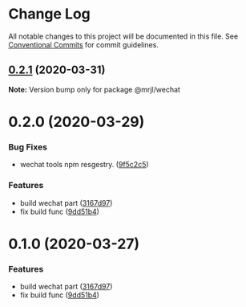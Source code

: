 # Change Log

All notable changes to this project will be documented in this file.
See [Conventional Commits](https://conventionalcommits.org) for commit guidelines.

## [0.2.1](https://www.github.com/camelwu/muliRepo4Lib/compare/@mrjl/wechat@0.2.0...@mrjl/wechat@0.2.1) (2020-03-31)

**Note:** Version bump only for package @mrjl/wechat





# 0.2.0 (2020-03-29)


### Bug Fixes

* wechat tools npm resgestry. ([9f5c2c5](https://www.github.com/camelwu/muliRepo4Lib/commit/9f5c2c52132ee054c8f07f9882340ac48bfdd434))


### Features

* build wechat part ([3167d97](https://www.github.com/camelwu/muliRepo4Lib/commit/3167d97013b1723fc49c10b2fd608f7d5fc68760))
* fix build func ([9dd51b4](https://www.github.com/camelwu/muliRepo4Lib/commit/9dd51b4939506263470a9d0cae0d06c15e342be5))





# 0.1.0 (2020-03-27)


### Features

* build wechat part ([3167d97](https://www.github.com/camelwu/muliRepo4Lib/commit/3167d97013b1723fc49c10b2fd608f7d5fc68760))
* fix build func ([9dd51b4](https://www.github.com/camelwu/muliRepo4Lib/commit/9dd51b4939506263470a9d0cae0d06c15e342be5))
